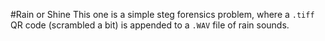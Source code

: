 #Rain or Shine
This one is a simple steg forensics problem, where a `.tiff` QR code (scrambled a bit) is appended to a `.WAV` file of rain sounds.
